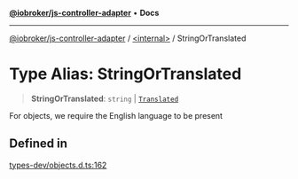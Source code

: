 [**@iobroker/js-controller-adapter**](../../README.md) • **Docs**

***

[@iobroker/js-controller-adapter](../../globals.md) / [\<internal\>](../README.md) / StringOrTranslated

# Type Alias: StringOrTranslated

> **StringOrTranslated**: `string` \| [`Translated`](Translated.md)

For objects, we require the English language to be present

## Defined in

[types-dev/objects.d.ts:162](https://github.com/ioBroker/ioBroker.js-controller/blob/16f7418df1bc6d07b232fa81310bbbd4fbe2a36c/packages/types-dev/objects.d.ts#L162)
